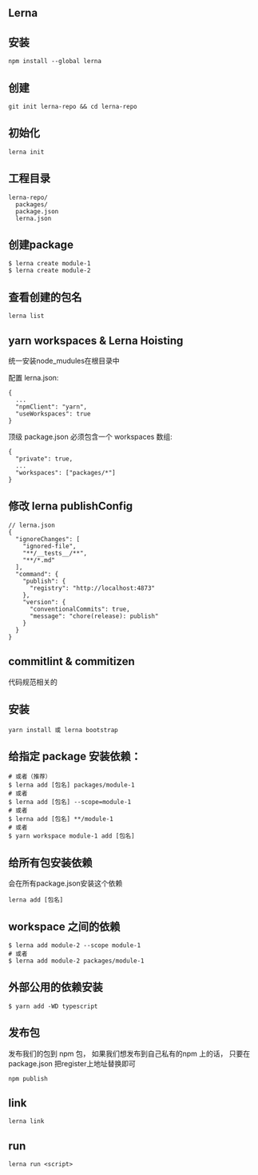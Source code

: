 ## Lerna

## 安装

`npm install --global lerna`

## 创建
`git init lerna-repo && cd lerna-repo`

## 初始化

`lerna init`

## 工程目录
```
lerna-repo/
  packages/
  package.json
  lerna.json
```

## 创建package 
```
$ lerna create module-1
$ lerna create module-2
```

## 查看创建的包名

`lerna list`

## yarn workspaces & Lerna Hoisting

统一安装node_mudules在根目录中

配置 lerna.json:
```
{
  ...
  "npmClient": "yarn",
  "useWorkspaces": true
}

```
顶级 package.json 必须包含一个 workspaces 数组:

```
{
  "private": true,
  ...
  "workspaces": ["packages/*"]
}

```

## 修改 lerna publishConfig

```
// lerna.json
{
  "ignoreChanges": [
    "ignored-file",
    "**/__tests__/**",
    "**/*.md"
  ],
  "command": {
    "publish": {
      "registry": "http://localhost:4873"
    },
    "version": {
      "conventionalCommits": true,
      "message": "chore(release): publish"
    }
  }
}
```

## commitlint & commitizen
代码规范相关的

## 安装

`yarn install 或 lerna bootstrap`

## 给指定 package 安装依赖：

```
# 或者（推荐）
$ lerna add [包名] packages/module-1
# 或者
$ lerna add [包名] --scope=module-1
# 或者
$ lerna add [包名] **/module-1
# 或者
$ yarn workspace module-1 add [包名]
```

## 给所有包安装依赖

会在所有package.json安装这个依赖

`lerna add [包名]`

## workspace 之间的依赖

```
$ lerna add module-2 --scope module-1
# 或者
$ lerna add module-2 packages/module-1
```

## 外部公用的依赖安装
```
$ yarn add -WD typescript
```

## 发布包

发布我们的包到 npm 包， 如果我们想发布到自己私有的npm 上的话， 只要在package.json 把register上地址替换即可

```
npm publish

```

## link

`lerna link`

## run

`lerna run <script>`


